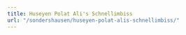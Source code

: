 ```yaml
---
title: Huseyen Polat Ali's Schnellimbiss
url: "/sondershausen/huseyen-polat-alis-schnellimbiss/"
---
```

